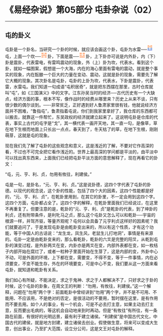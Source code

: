 # 《易经杂说》第05部分 屯卦杂说（02）

------

## 屯的卦义

屯卦是一个卦名，当研究一个卦的时候，就应该会画这个卦，屯卦为水雷──![img](%E5%B1%AF%E7%9A%84%E5%8D%A6%E4%B9%89/gua3.png)屯，上面一个坎──![img](%E5%B1%AF%E7%9A%84%E5%8D%A6%E4%B9%89/guared6.png)卦，下面是震──![img](%E5%B1%AF%E7%9A%84%E5%8D%A6%E4%B9%89/guared4.png)卦，上下卦亦可说是内外卦，内（下）卦是震卦，代表雷电，有雷鸣震动的现象，外（上）卦为坎，代表水。看到这个卦，就如一幅图案，假想是一个大海，内在的海心里面有雷电的震动，就是整个事实的现象，内在酝酿一个巨大的力量在变动、震动，这就是卦的现象，需要先了解它大概的现象。其次卦名是屯卦，屯卦的上卦为坎，代表水，下卦是震卦，代表雷，水雷屯。我们知道一句成语“屯积居奇”，就是把东西摆在那里，古时仓库就叫“屯”，如《三国演义》中的文字。江东孙吴当时的经济──古代历史有一个大缺点，经济方面的事，根本不写，像作战时的经费从哪里来？历史上从来不谈，只有很少数的偶尔谈到。──-非常贫乏，正好遇到好人鲁肃家里很有钱，他就说经济方面并不困难，“鲁指屯”，鲁肃指着屯说，你们到我家里拿好了，我仓库的东西都可以搬去，就靠这一件帮忙，东吴政权的经济就建立起来了。这说明屯卦是仓库的代表，事实上古代的屯字是“戈”，其一横代表一画开天地，其一直一勾，是像草，草在地下生根而地面上只长出一点点，春天到了，冬天枯了的草，在地下生根，刚刚萌芽，这就是屯的现象。

现在我们先了解了屯卦的这些观念和意义，这是浅近的了解，不要对它作高深的看，不过也不可完全把它看作浅近的。世界上最高深的学问都是平淡的，由平淡中可以找出真东西来，上面我们已经把屯卦平淡方面的意思解释了，现在再看它的卦文：

“屯，元、亨、利、贞，勿用有攸往，利建侯。”

屯是一句，是卦名，“元、亨、利、贞。”这是说卦德，这四个字代表了屯卦的卦德。以现代的观念说，这个卦的性能，包括了四个大的因素，这四个性能都是好的，“元、亨、利、贞”，在乾卦里用到，在其它的卦里，不一定会用到这四个字。这四个方面，屯卦都占全了。这四个字的解释，在乾卦里面我们已经说过，在这里不再重复了。但要注意的是，乾卦的“元、亨、利、贞”是乾卦的代表，到了坤卦的利贞，还有附带条件，是利牝马之贞，那么这个屯卦又怎么可以和乾卦──宇宙的根源一样，并驾齐驱，等量齐观呢？屯何以会具备了元亨利贞这样好的因素呢？我们就要追问了，于是发现屯卦是由乾卦变出来的，所以有这个性质，才有这个功能，等于中国人的古话说：“龙生龙，凤生风，老鼠生儿打地洞”，事情是有来源的。屯卦一定是由乾卦变来的，那么看乾卦，乾卦的六爻是完整的阳爻，从乾到屯卦的演变过程，是外卦两爻在变，内卦亦是两爻在变，内部外表都在变，如一枚桔子内部开始在腐烂了，或者一粒种子里面开始在生芽了，这是内部的变，外卦中心不动，可是外面的环境，上下都在变，需要变，不得不变，等于一件事情，内在必须要变，不变不能生存，外在的环境要变，可是中心不变，我们要从这一方面来看屯卦，就知道和乾卦有关系。

我们如心有所疑，不能决定，求之于鬼神、求之于人都解决不了，只好求之于卦的时候，这个屯卦的卦象，在周文王的判断：“勿用，有攸往，利建侯。”这一个解释，问题在“勿用”两个字：前面乾卦中曾经讲到“勿用”两个字，并不是不可用、不能用、不应该用，不是绝对的否定，是很活动的不要用，暂时摆在这里，是有作用而不要去用。如个人的事业，有一个机会，可是不必去打主意，如果主动去打主意，反而要出毛病的，等这机会自动地来到时再动。但是“有攸往”有所往，有一条路在前面，有很好的光明远景，最有利于建立诸侯。“利建侯”是中国古代文化，中国古代的建侯，就是地方封建，建立诸侯去创业。假使做生意，将来可以变成大生意，创出事业，乃至扩大范围，设立分公司，这是文王对屯卦的解释。